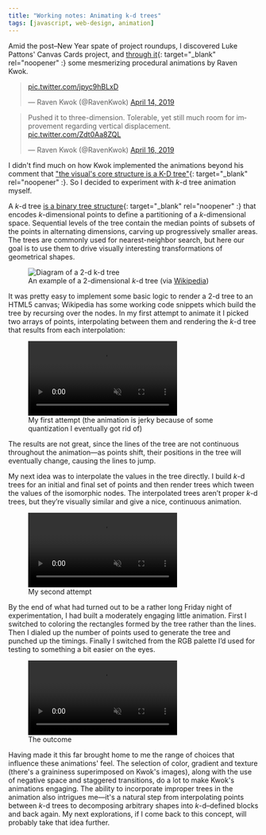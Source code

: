 ```yaml
---
title: "Working notes: Animating k-d trees"
tags: [javascript, web-design, animation]
---
```


Amid the post–New Year spate of project roundups, I discovered Luke Pattons' Canvas Cards project, and [through it](https://canvas-cards.glitch.me/#boxer-selector){: target="_blank" rel="noopener" :} some mesmerizing procedural animations by Raven Kwok.

<blockquote class="twitter-tweet"><p lang="und" dir="ltr"><a href="https://t.co/jpyc9hBLxD" target="_blank" rel="noopener">pic.twitter.com/jpyc9hBLxD</a></p>&mdash; Raven Kwok (@RavenKwok) <a href="https://twitter.com/RavenKwok/status/1117347303105294337?ref_src=twsrc%5Etfw" target="_blank" rel="noopener">April 14, 2019</a></blockquote> <script async src="https://platform.twitter.com/widgets.js" charset="utf-8"></script>

<blockquote class="twitter-tweet" data-conversation="none"><p lang="en" dir="ltr">Pushed it to three-dimension. Tolerable, yet still much room for improvement regarding vertical displacement. <a href="https://t.co/Zdt0Aa8ZQL" target="_blank" rel="noopener">pic.twitter.com/Zdt0Aa8ZQL</a></p>&mdash; Raven Kwok (@RavenKwok) <a href="https://twitter.com/RavenKwok/status/1118036493623185409?ref_src=twsrc%5Etfw" target="_blank" rel="noopener">April 16, 2019</a></blockquote> <script async src="https://platform.twitter.com/widgets.js" charset="utf-8"></script>

I didn't find much on how Kwok implemented the animations beyond his comment that ["the visual's core structure is a K-D tree"](https://twitter.com/RavenKwok/status/1118034980037283840){: target="_blank" rel="noopener" :}. So I decided to experiment with *k*-d tree animation myself.

A *k*-d tree [is a binary tree structure](https://en.wikipedia.org/wiki/K-d_tree){: target="_blank" rel="noopener" :} that encodes *k*-dimensional points to define a partitioning of a *k*-dimensional space. Sequential levels of the tree contain the median points of subsets of the points in alternating dimensions, carving up progressively smaller areas. The trees are commonly used for nearest-neighbor search, but here our goal is to use them to drive visually interesting transformations of geometrical shapes.

<figure>
  <img src="{{ page.assets_dir }}/posts/animating-kd-trees/Kdtree_2d.png"
       alt="Diagram of a 2-d k-d tree">
  <figcaption>
    An example of a 2-dimensional <i>k</i>-d tree (via <a href="https://commons.wikimedia.org/wiki/File:Kdtree_2d.svg" target="_blank" rel="noopener">Wikipedia</a>)
  </figcaption>
</figure>

It was pretty easy to implement some basic logic to render a 2-d tree to an HTML5 canvas; Wikipedia has some working code snippets which build the tree by recursing over the nodes. In my first attempt to animate it I picked two arrays of points, interpolating between them and rendering the *k*-d tree that results from each interpolation:

<figure>
  <video controls autoplay muted loop>
    <source src="{{ page.assets_dir }}/posts/animating-kd-trees/anim-first-try.webm" type="video/webm">
    <source src="{{ page.assets_dir }}/posts/animating-kd-trees/anim-first-try.mp4" type="video/mp4">
    Sorry, your browser doesn't support embedded videos.
  </video>
  <figcaption>
    My first attempt (the animation is jerky because of some quantization I eventually got rid of)
  </figcaption>
</figure>

The results are not great, since the lines of the tree are not continuous throughout the animation—as points shift, their positions in the tree will eventually change, causing the lines to jump.

My next idea was to interpolate the values in the tree directly. I build *k*-d trees for an initial and final set of points and then render trees which tween the values of the isomorphic nodes. The interpolated trees aren’t proper *k*-d trees, but they’re visually similar and give a nice, continuous animation.

<figure>
  <video controls autoplay muted loop>
    <source src="{{ page.assets_dir }}/posts/animating-kd-trees/anim-second-try.webm" type="video/webm">
    <source src="{{ page.assets_dir }}/posts/animating-kd-trees/anim-second-try.mp4" type="video/mp4">
    Sorry, your browser doesn't support embedded videos.
  </video>
  <figcaption>
    My second attempt
  </figcaption>
</figure>

By the end of what had turned out to be a rather long Friday night of experimentation, I had built a moderately engaging little animation. First I switched to coloring the rectangles formed by the tree rather than the lines. Then I dialed up the number of points used to generate the tree and punched up the timings. Finally I switched from the RGB palette I’d used for testing to something a bit easier on the eyes.

<figure>
  <video controls autoplay muted loop>
    <source src="{{ page.assets_dir }}/posts/animating-kd-trees/anim-third-try.webm" type="video/webm">
    <source src="{{ page.assets_dir }}/posts/animating-kd-trees/anim-third-try.mp4" type="video/mp4">
    Sorry, your browser doesn't support embedded videos.
  </video>
  <figcaption>
    The outcome
  </figcaption>
</figure>

Having made it this far brought home to me the range of choices that influence these animations' feel. The selection of color, gradient and texture (there's a graininess superimposed on Kwok's images), along with the use of negative space and staggered transitions, do a lot to make Kwok's animations engaging. The ability to incorporate improper trees in the animation also intrigues me—it's a natural step from interpolating points between *k*-d trees to decomposing arbitrary shapes into *k*-d–defined blocks and back again. My next explorations, if I come back to this concept, will probably take that idea further.
